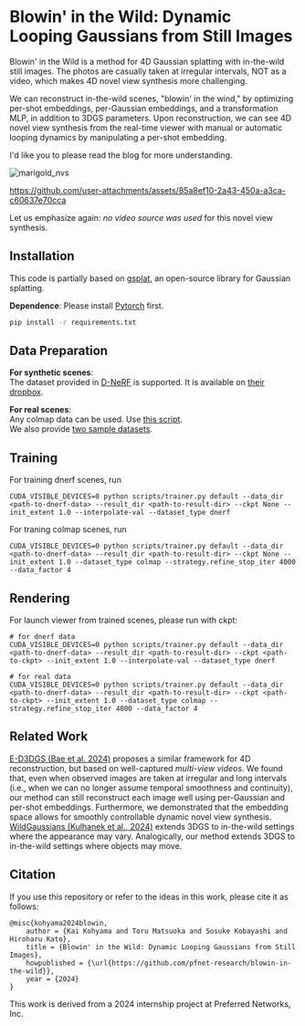 # Blowin' in the Wild: Dynamic Looping Gaussians from Still Images
Blowin' in the Wild is a method for 4D Gaussian splatting with in-the-wild still images. The photos are casually taken at irregular intervals, NOT as a video, which makes 4D novel view synthesis more challenging.

We can reconstruct in-the-wild scenes, "blowin' in the wind," by optimizing per-shot embeddings, per-Gaussian embeddings, and a transformation MLP, in addition to 3DGS parameters.
Upon reconstruction, we can see 4D novel view synthesis from the real-time viewer with manual or automatic looping dynamics by manipulating a per-shot embedding.

I'd like you to please read the blog for more understanding.

![marigold_nvs](https://github.com/user-attachments/assets/712e09f2-64ad-47c5-b63f-e2f578917714)

https://github.com/user-attachments/assets/85a8ef10-2a43-450a-a3ca-c60637e70cca

Let us emphasize again: *no video source was used* for this novel view synthesis.

## Installation
This code is partially based on [gsplat](https://github.com/nerfstudio-project/gsplat), an open-source library for Gaussian splatting.

**Dependence**: Please install [Pytorch](https://pytorch.org/get-started/locally/) first.

```bash
pip install -r requirements.txt
```

## Data Preparation
**For synthetic scenes**:  
The dataset provided in [D-NeRF](https://github.com/albertpumarola/D-NeRF) is supported. It is available on [their dropbox](https://www.dropbox.com/scl/fi/cdcmkufncwcikk1dzbgb4/data.zip?rlkey=n5m21i84v2b2xk6h7qgiu8nkg&e=1&dl=0).

**For real scenes**:  
Any colmap data can be used. Use [this script](https://github.com/graphdeco-inria/gaussian-splatting/blob/493535a5766a0f1a9b850c28f6c7d4185e8431a1/convert.py).  
We also provide [two sample datasets](https://github.com/pfnet-research/blowin-in-the-wild/releases/download/v1.0.0/blowin_dataset.zip).

## Training
For training dnerf scenes, run
```
CUDA_VISIBLE_DEVICES=0 python scripts/trainer.py default --data_dir <path-to-dnerf-data> --result_dir <path-to-result-dir> --ckpt None --init_extent 1.0 --interpolate-val --dataset_type dnerf
```

For traning colmap scenes, run
```
CUDA_VISIBLE_DEVICES=0 python scripts/trainer.py default --data_dir <path-to-dnerf-data> --result_dir <path-to-result-dir> --ckpt None --init_extent 1.0 --dataset_type colmap --strategy.refine_stop_iter 4000 --data_factor 4
```

## Rendering
For launch viewer from trained scenes, please run with ckpt:
```
# for dnerf data
CUDA_VISIBLE_DEVICES=0 python scripts/trainer.py default --data_dir <path-to-dnerf-data> --result_dir <path-to-result-dir> --ckpt <path-to-ckpt> --init_extent 1.0 --interpolate-val --dataset_type dnerf

# for real data
CUDA_VISIBLE_DEVICES=0 python scripts/trainer.py default --data_dir <path-to-dnerf-data> --result_dir <path-to-result-dir> --ckpt <path-to-ckpt> --init_extent 1.0 --dataset_type colmap --strategy.refine_stop_iter 4000 --data_factor 4
```


## Related Work

[E-D3DGS (Bae et al. 2024)](https://arxiv.org/abs/2404.03613) proposes a similar framework for 4D reconstruction, but based on well-captured *multi-view videos*.
We found that, even when observed images are taken at irregular and long intervals (i.e., when we can no longer assume temporal smoothness and continuity), our method can still reconstruct each image well using per-Gaussian and per-shot embeddings.
Furthermore, we demonstrated that the embedding space allows for smoothly controllable dynamic novel view synthesis.  
[WildGaussians (Kulhanek et al., 2024)](https://arxiv.org/abs/2407.08447) extends 3DGS to in-the-wild settings where the appearance may vary.
Analogically, our method extends 3DGS to in-the-wild settings where objects may move.


## Citation

If you use this repository or refer to the ideas in this work, please cite it as follows:

```
@misc{kohyama2024blowin,
    author = {Kai Kohyama and Toru Matsuoka and Sosuke Kobayashi and Hiroharu Kato},
    title = {Blowin' in the Wild: Dynamic Looping Gaussians from Still Images},
    howpublished = {\url{https://github.com/pfnet-research/blowin-in-the-wild}},
    year = {2024}
}
```

This work is derived from a 2024 internship project at Preferred Networks, Inc.